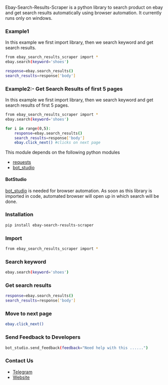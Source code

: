 Ebay-Search-Results-Scraper is a python library to search product on ebay and get search results automatically using browser automation. 
It currently runs only on windows.

### Example1
In this example we first import library, then we search keyword and get search results.
```sh
from ebay_search_results_scraper import *
ebay.search(keyword='shoes')

response=ebay.search_results()
search_results=response['body']

```

### Example2:- Get Search Results of first 5 pages
In this example we first import library, then we search keyword and get search results of first 5 pages.
```sh
from ebay_search_results_scraper import *
ebay.search(keyword='shoes')

for i in range(0,5):
	response=ebay.search_results()
	search_results=response['body']
	ebay.click_next() #clicks on next page
```

This module depends on the following python modules
* [requests](https://pypi.org/project/requests/)
* [bot_studio](https://pypi.org/project/bot_studio/)

#### BotStudio
[bot_studio](https://pypi.org/project/bot_studio/) is needed for browser automation. As soon as this library is imported in code, automated browser will open up in which search will be done.


### Installation

```sh
pip install ebay-search-results-scraper
```

### Import
```sh
from ebay_search_results_scraper import *
```

### Search keyword
```sh
ebay.search(keyword='shoes')
```

### Get search results
```sh
response=ebay.search_results()
search_results=response['body']
```

### Move to next page
```sh
ebay.click_next()
```

### Send Feedback to Developers
```sh
bot_studio.send_feedback(feedback="Need help with this ......")
```

### Contact Us
* [Telegram](https://t.me/datakund)
* [Website](https://datakund.com)

